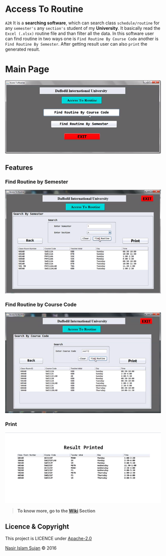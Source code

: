 # Access To Routine

`A2R` It is a **searching software**, which can search class `schedule/routine` for any `semester's` any `section's` student of my **University**. It basically read the `Excel (.xlsx)` routine file and than filter all the data. In this software user can find routine in two ways one is `Find Routine By Course Code` another is `Find Routine By Semester`. After getting result user can also `print` the generated result.

# Main Page
![Main_Page](https://github.com/78526Nasir/AccessToRoutine/blob/master/images/Main_Page.png)

## Features

### Find Routine by Semester
![Find_Routine_By_Semester](https://github.com/78526Nasir/AccessToRoutine/blob/master/images/Find_Routine_By_Semester.png)

### Find Routine by Course Code
![Fin_Routine_By_Course_Code](https://github.com/78526Nasir/AccessToRoutine/blob/master/images/Find_Routine_By_Course_Code.png)

### Print
![Printed_Result](https://github.com/78526Nasir/AccessToRoutine/blob/master/images/Printed_Result.png)

> **To know more, go to the <a href="https://github.com/78526Nasir/AccessToRoutine/wiki/How-to-run">Wiki</a> Section**

## Licence & Copyright 
This project is LICENCE under <a href="https://github.com/78526Nasir/AccessToRoutine/blob/master/LICENSE">Apache-2.0</a>

<a href="https://github.com/78526Nasir">Nasir Islam Sujan</a> &copy; 2016

